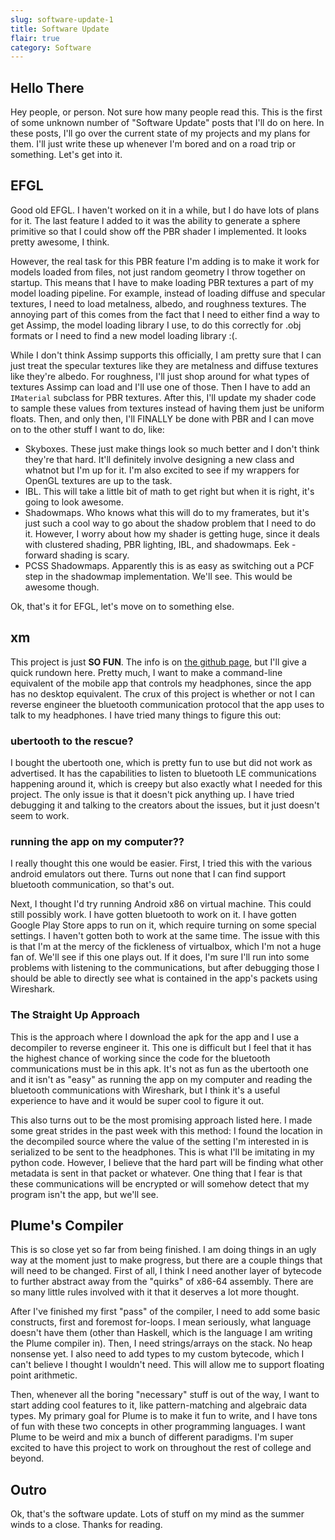 ```yaml
--- 
slug: software-update-1
title: Software Update
flair: true 
category: Software 
---
```

## Hello There
Hey people, or person. Not sure how many people read this. This is the first of 
some unknown number of "Software Update" posts that I'll do on here. In these posts, 
I'll go over the current state of my projects and my plans for them. I'll just 
write these up whenever I'm bored and on a road trip or something. Let's get 
into it.

## EFGL
Good old EFGL. I haven't worked on it in a while, but I do have lots of plans 
for it. The last feature I added to it was the ability to generate a sphere 
primitive so that I could show off the PBR shader I implemented. It looks pretty 
awesome, I think. 

However, the real task for this PBR feature I'm adding is to make it work 
for models loaded from files, not just random geometry I throw together on startup.
This means that I have to make loading PBR textures a part of my model loading 
pipeline. For example, instead of loading diffuse and specular textures, I need 
to load metalness, albedo, and roughness textures. The annoying part of this 
comes from the fact that I need to either find a way to get Assimp, the model 
loading library I use, to do this correctly for .obj formats or I need to find 
a new model loading library :(. 

While I don't think Assimp supports this officially, I am pretty sure that I can 
just treat the specular textures like they are metalness and diffuse textures 
like they're albedo. For roughness, I'll just shop around for what types of 
textures Assimp can load and I'll use one of those. Then I have to add an `IMaterial`
subclass for PBR textures. After this, I'll update my shader code to sample these 
values from textures instead of having them just be uniform floats. Then, and only 
then, I'll FINALLY be done with PBR and I can move on to the other stuff I want 
to do, like:
* Skyboxes. These just make things look so much better and I don't think they're 
that hard. It'll definitely involve designing a new class and whatnot but I'm up 
for it. I'm also excited to see if my wrappers for OpenGL textures are up to 
the task.
* IBL. This will take a little bit of math to get right but when it is right, it's 
going to look awesome.
* Shadowmaps. Who knows what this will do to my framerates, but it's just such a 
cool way to go about the shadow problem that I need to do it. However, I worry 
about how my shader is getting huge, since it deals with clustered shading, 
PBR lighting, IBL, and shadowmaps. Eek - forward shading is scary.
* PCSS Shadowmaps. Apparently this is as easy as switching out a PCF step in the 
shadowmap implementation.  We'll see. This would be awesome though.

Ok, that's it for EFGL, let's move on to something else.

## xm
This project is just **SO FUN**. The info is on [the github page](https://github.com/e-hat/xm),
but I'll give a quick rundown here. Pretty much, I want to make a command-line 
equivalent of the mobile app that controls my headphones, since the app has no desktop equivalent. 
The crux of this project 
is whether or not I can reverse engineer the bluetooth communication protocol that 
the app uses to talk to my headphones. I have tried many things to figure this out:

### ubertooth to the rescue?
I bought the ubertooth one, which is pretty fun to use but did not work as advertised. 
It has the capabilities to listen to bluetooth LE communications happening around it, 
which is creepy but also exactly what I needed for this project. The only issue is 
that it doesn't pick anything up. I have tried debugging it and talking to the 
creators about the issues, but it just doesn't seem to work.

### running the app on my computer??
I really thought this one would be easier. First, I tried this with the various
android emulators out there. Turns out none that I can find support bluetooth 
communication, so that's out. 

Next, I thought I'd try running Android x86 on virtual machine. This could still 
possibly work. I have gotten bluetooth to work on it. I have gotten Google Play
Store apps to run on it, which require turning on some special settings. I 
haven't gotten both to work at the same time. The issue with this is that I'm at 
the mercy of the fickleness of virtualbox, which I'm not a huge fan of. We'll 
see if this one plays out. If it does, I'm sure I'll run into some problems 
with listening to the communications, but after debugging those I should be able 
to directly see what is contained in the app's packets using Wireshark.

### The Straight Up Approach
This is the approach where I download the apk for the app and I use a decompiler 
to reverse engineer it. This one is difficult but I feel that it has the 
highest chance of working since the code for the bluetooth communications must 
be in this apk. It's not as fun as the ubertooth one and it isn't as "easy" as 
running the app on my computer and reading the bluetooth communications with 
Wireshark, but I think it's a useful experience to have and it would be super 
cool to figure it out.

This also turns out to be the most promising approach listed here. I made some 
great strides in the past week with this method: I found the location in the 
decompiled source where the value of the setting I'm interested in is serialized 
to be sent to the headphones. This is what I'll be imitating in my python code. 
However, I believe that the hard part will be finding what other metadata is 
sent in that packet or whatever. One thing that I fear is that these communications 
will be encrypted or will somehow detect that my program isn't the app, but 
we'll see.

## Plume's Compiler
This is so close yet so far from being finished. I am doing things in an ugly way 
at the moment just to make progress, but there are a couple things that will 
need to be changed. First of all, I think I need another layer of bytecode to 
further abstract away from the "quirks" of x86-64 assembly. There are so many 
little rules involved with it that it deserves a lot more thought. 

After I've finished my first "pass" of the compiler, I need to add some basic constructs, 
first and foremost for-loops. I mean seriously, what language doesn't have them 
(other than Haskell, which is the language I am writing the Plume compiler in). 
Then, I need strings/arrays on the stack. No heap nonsense yet. I also need to add 
types to my custom bytecode, which I can't believe I thought I wouldn't need. 
This will allow me to support floating point arithmetic. 

Then, whenever all the boring "necessary" stuff is out of the way, I want to start 
adding cool features to it, like pattern-matching and algebraic data types. My primary 
goal for Plume is to make it fun to write, and I have tons of fun with these two 
concepts in other programming languages. I want Plume to be weird and mix a bunch 
of different paradigms. I'm super excited to have this project to work on throughout
the rest of college and beyond.

## Outro
Ok, that's the software update. Lots of stuff on my mind as the summer winds to a
close. Thanks for reading.
